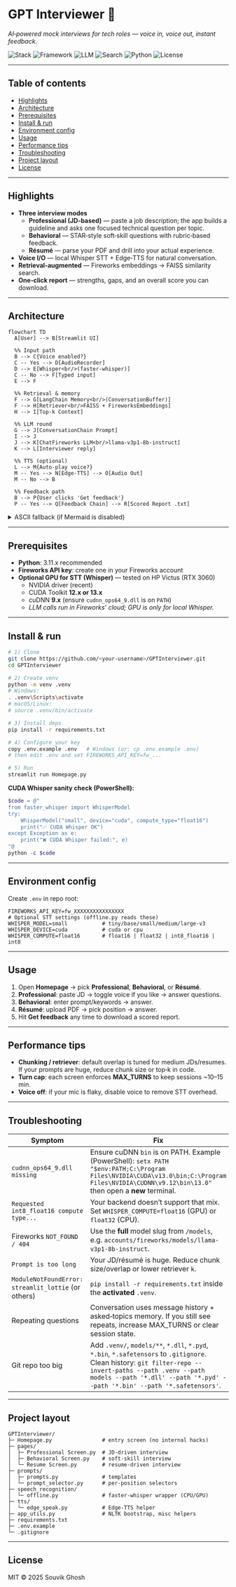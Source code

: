 # GPT Interviewer 🎤
_AI‑powered mock interviews for tech roles — voice in, voice out, instant feedback._

![Stack](https://img.shields.io/badge/Frontend-Streamlit-FF4B4B?logo=streamlit&logoColor=white)
![Framework](https://img.shields.io/badge/Framework-LangChain-1C3C3C)
![LLM](https://img.shields.io/badge/LLM-Fireworks%20AI-6C39F4)
![Search](https://img.shields.io/badge/Vector%20DB-FAISS-2E77BC)
![Python](https://img.shields.io/badge/Python-3.11+-3776AB?logo=python&logoColor=white)
![License](https://img.shields.io/badge/License-MIT-green)

---

## Table of contents
- [Highlights](#highlights)
- [Architecture](#architecture)
- [Prerequisites](#prerequisites)
- [Install & run](#install--run)
- [Environment config](#environment-config)
- [Usage](#usage)
- [Performance tips](#performance-tips)
- [Troubleshooting](#troubleshooting)
- [Project layout](#project-layout)
- [License](#license)

---

## Highlights

- **Three interview modes**
  - **Professional (JD‑based)** — paste a job description; the app builds a guideline and asks one focused technical question per topic.
  - **Behavioral** — STAR‑style soft‑skill questions with rubric‑based feedback.
  - **Résumé** — parse your PDF and drill into your actual experience.
- **Voice I/O** — local Whisper STT + Edge‑TTS for natural conversation.
- **Retrieval‑augmented** — Fireworks embeddings → FAISS similarity search.
- **One‑click report** — strengths, gaps, and an overall score you can download.

---

## Architecture

```mermaid
flowchart TD
  A[User] --> B[Streamlit UI]

  %% Input path
  B --> C{Voice enabled?}
  C -- Yes --> D[AudioRecorder]
  D --> E[Whisper<br/>(faster-whisper)]
  C -- No --> F[Typed input]
  E --> F

  %% Retrieval & memory
  F --> G[LangChain Memory<br/>(ConversationBuffer)]
  F --> H[Retriever<br/>FAISS + FireworksEmbeddings]
  H --> I[Top-k Context]

  %% LLM round
  G --> J[ConversationChain Prompt]
  I --> J
  J --> K[ChatFireworks LLM<br/>llama-v3p1-8b-instruct]
  K --> L[Interviewer reply]

  %% TTS (optional)
  L --> M{Auto-play voice?}
  M -- Yes --> N[Edge-TTS] --> O[Audio Out]
  M -- No --> B

  %% Feedback path
  B --> P{User clicks 'Get feedback'}
  P -- Yes --> Q[Feedback Chain] --> R[Scored Report .txt]
```
<details><summary>ASCII fallback (if Mermaid is disabled)</summary>

```
User -> Streamlit UI -> (voice?) -> AudioRecorder -> Whisper -> text
text -> Memory + Retriever(FAISS+Fireworks) -> Context
Context + History -> Prompt -> Fireworks LLM -> Reply
Reply -> (autoplay?) -> Edge-TTS -> Audio
[Optional] "Get feedback" -> Feedback chain -> report.txt
```
</details>

---

## Prerequisites

- **Python**: 3.11.x recommended  
- **Fireworks API key**: create one in your Fireworks account
- **Optional GPU for STT (Whisper)** — tested on HP Victus (RTX 3060)
  - NVIDIA driver (recent)
  - CUDA Toolkit **12.x or 13.x**
  - cuDNN **9.x** (ensure `cudnn_ops64_9.dll` is on `PATH`)
  - _LLM calls run in Fireworks’ cloud; GPU is only for local Whisper._

---

## Install & run

```bash
# 1) Clone
git clone https://github.com/<your-username>/GPTInterviewer.git
cd GPTInterviewer

# 2) Create venv
python -m venv .venv
# Windows:
. .venv\Scripts\activate
# macOS/Linux:
# source .venv/bin/activate

# 3) Install deps
pip install -r requirements.txt

# 4) Configure your key
copy .env.example .env   # Windows (or: cp .env.example .env)
# then edit .env and set FIREWORKS_API_KEY=fw_...

# 5) Run
streamlit run Homepage.py
```

**CUDA Whisper sanity check (PowerShell):**
```powershell
$code = @"
from faster_whisper import WhisperModel
try:
    WhisperModel("small", device="cuda", compute_type="float16")
    print("✅ CUDA Whisper OK")
except Exception as e:
    print("❌ CUDA Whisper failed:", e)
"@
python -c $code
```

---

## Environment config

Create `.env` in repo root:

```
FIREWORKS_API_KEY=fw_XXXXXXXXXXXXXXXX
# Optional STT settings (offline.py reads these)
WHISPER_MODEL=small           # tiny/base/small/medium/large-v3
WHISPER_DEVICE=cuda           # cuda or cpu
WHISPER_COMPUTE=float16       # float16 | float32 | int8_float16 | int8
```

---

## Usage

1. Open **Homepage** → pick **Professional**, **Behavioral**, or **Résumé**.
2. **Professional**: paste JD → toggle voice if you like → answer questions.
3. **Behavioral**: enter prompt/keywords → answer.
4. **Résumé**: upload PDF → pick position → answer.
5. Hit **Get feedback** any time to download a scored report.

---

## Performance tips

- **Chunking / retriever**: default overlap is tuned for medium JDs/resumes. If your prompts are huge, reduce chunk size or top‑k in code.
- **Turn cap**: each screen enforces **MAX_TURNS** to keep sessions ~10–15 min.
- **Voice off**: if your mic is flaky, disable voice to remove STT overhead.

---

## Troubleshooting

| Symptom | Fix |
|---|---|
| `cudnn_ops64_9.dll missing` | Ensure cuDNN `bin` is on PATH. Example (PowerShell): `setx PATH "$env:PATH;C:\Program Files\NVIDIA\CUDA\v13.0\bin;C:\Program Files\NVIDIA\CUDNN\v9.12\bin\13.0"` then open a **new** terminal. |
| `Requested int8_float16 compute type...` | Your backend doesn’t support that mix. Set `WHISPER_COMPUTE=float16` (GPU) or `float32` (CPU). |
| Fireworks `NOT_FOUND / 404` | Use the **full** model slug from `/models`, e.g. `accounts/fireworks/models/llama-v3p1-8b-instruct`. |
| `Prompt is too long` | Your JD/résumé is huge. Reduce chunk size/overlap or lower retriever `k`. |
| `ModuleNotFoundError: streamlit_lottie` (or others) | `pip install -r requirements.txt` inside the **activated** `.venv`. |
| Repeating questions | Conversation uses message history + asked‑topics memory. If you still see repeats, increase MAX_TURNS or clear session state. |
| Git repo too big | Add `.venv/`, `models/**`, `*.dll`, `*.pyd`, `*.bin`, `*.safetensors` to `.gitignore`. Clean history: `git filter-repo --invert-paths --path .venv --path models --path '*.dll' --path '*.pyd' --path '*.bin' --path '*.safetensors'`. |

---

## Project layout

```
GPTInterviewer/
├─ Homepage.py                # entry screen (no internal hacks)
├─ pages/
│  ├─ Professional Screen.py  # JD-driven interview
│  ├─ Behavioral Screen.py    # soft-skill interview
│  └─ Resume Screen.py        # resume-driven interview
├─ prompts/
│  ├─ prompts.py              # templates
│  └─ prompt_selector.py      # per-position selectors
├─ speech_recognition/
│  └─ offline.py              # faster-whisper wrapper (CPU/GPU)
├─ tts/
│  └─ edge_speak.py           # Edge-TTS helper
├─ app_utils.py               # NLTK bootstrap, misc helpers
├─ requirements.txt
├─ .env.example
└─ .gitignore
```

---

## License

MIT © 2025 Souvik Ghosh
